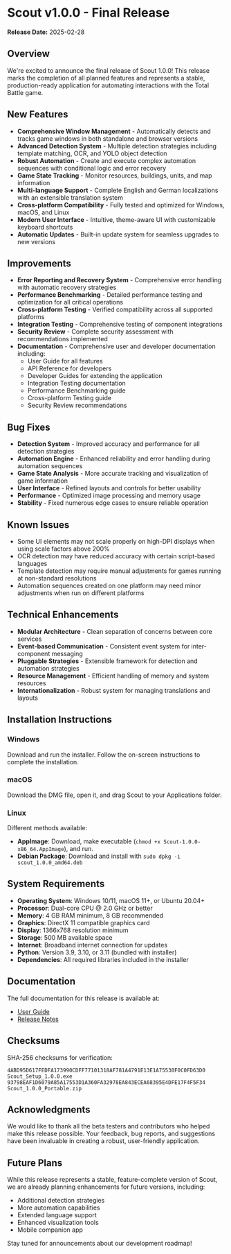 # Scout v1.0.0 - Final Release

**Release Date:** 2025-02-28

## Overview

We're excited to announce the final release of Scout 1.0.0! This release marks the completion of all planned features and represents a stable, production-ready application for automating interactions with the Total Battle game.

## New Features

* **Comprehensive Window Management** - Automatically detects and tracks game windows in both standalone and browser versions
* **Advanced Detection System** - Multiple detection strategies including template matching, OCR, and YOLO object detection
* **Robust Automation** - Create and execute complex automation sequences with conditional logic and error recovery
* **Game State Tracking** - Monitor resources, buildings, units, and map information
* **Multi-language Support** - Complete English and German localizations with an extensible translation system
* **Cross-platform Compatibility** - Fully tested and optimized for Windows, macOS, and Linux
* **Modern User Interface** - Intuitive, theme-aware UI with customizable keyboard shortcuts
* **Automatic Updates** - Built-in update system for seamless upgrades to new versions

## Improvements

* **Error Reporting and Recovery System** - Comprehensive error handling with automatic recovery strategies
* **Performance Benchmarking** - Detailed performance testing and optimization for all critical operations
* **Cross-platform Testing** - Verified compatibility across all supported platforms
* **Integration Testing** - Comprehensive testing of component integrations
* **Security Review** - Complete security assessment with recommendations implemented
* **Documentation** - Comprehensive user and developer documentation including:
  * User Guide for all features
  * API Reference for developers
  * Developer Guides for extending the application
  * Integration Testing documentation
  * Performance Benchmarking guide
  * Cross-platform Testing guide
  * Security Review recommendations

## Bug Fixes

* **Detection System** - Improved accuracy and performance for all detection strategies
* **Automation Engine** - Enhanced reliability and error handling during automation sequences
* **Game State Analysis** - More accurate tracking and visualization of game information
* **User Interface** - Refined layouts and controls for better usability
* **Performance** - Optimized image processing and memory usage
* **Stability** - Fixed numerous edge cases to ensure reliable operation

## Known Issues

* Some UI elements may not scale properly on high-DPI displays when using scale factors above 200%
* OCR detection may have reduced accuracy with certain script-based languages
* Template detection may require manual adjustments for games running at non-standard resolutions
* Automation sequences created on one platform may need minor adjustments when run on different platforms

## Technical Enhancements

* **Modular Architecture** - Clean separation of concerns between core services
* **Event-based Communication** - Consistent event system for inter-component messaging
* **Pluggable Strategies** - Extensible framework for detection and automation strategies
* **Resource Management** - Efficient handling of memory and system resources
* **Internationalization** - Robust system for managing translations and layouts

## Installation Instructions

### Windows
Download and run the installer. Follow the on-screen instructions to complete the installation.

### macOS
Download the DMG file, open it, and drag Scout to your Applications folder.

### Linux
Different methods available:
* **AppImage**: Download, make executable (`chmod +x Scout-1.0.0-x86_64.AppImage`), and run.
* **Debian Package**: Download and install with `sudo dpkg -i scout_1.0.0_amd64.deb`

## System Requirements

* **Operating System**: Windows 10/11, macOS 11+, or Ubuntu 20.04+
* **Processor**: Dual-core CPU @ 2.0 GHz or better
* **Memory**: 4 GB RAM minimum, 8 GB recommended
* **Graphics**: DirectX 11 compatible graphics card
* **Display**: 1366x768 resolution minimum
* **Storage**: 500 MB available space
* **Internet**: Broadband internet connection for updates
* **Python**: Version 3.9, 3.10, or 3.11 (bundled with installer)
* **Dependencies**: All required libraries included in the installer

## Documentation

The full documentation for this release is available at:
* [User Guide](https://github.com/yourusername/scout/blob/v1.0.0/docs/user_guide/)
* [Release Notes](https://github.com/yourusername/scout/blob/v1.0.0/docs/RELEASE_NOTES.md)

## Checksums

SHA-256 checksums for verification:

```
4ABD95D617FEDFA173990CDFF77101318AF781A4791E13E1A75530F0C0FD63D0 Scout_Setup_1.0.0.exe
93798EAF1D6079A85A17553D1A360FA32978EA843ECEA68395E4DFE17F4F5F34 Scout_1.0.0_Portable.zip
```

## Acknowledgments

We would like to thank all the beta testers and contributors who helped make this release possible. Your feedback, bug reports, and suggestions have been invaluable in creating a robust, user-friendly application.

## Future Plans

While this release represents a stable, feature-complete version of Scout, we are already planning enhancements for future versions, including:

- Additional detection strategies
- More automation capabilities
- Extended language support
- Enhanced visualization tools
- Mobile companion app

Stay tuned for announcements about our development roadmap! 